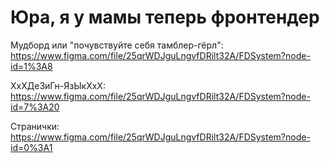 # Юра, я у мамы теперь фронтендер

Мудборд или "почувствуйте себя тамблер-гёрл": https://www.figma.com/file/25qrWDJguLngvfDRilt32A/FDSystem?node-id=1%3A8

ХхХДеЗиГн-ЯзЫкХхХ: https://www.figma.com/file/25qrWDJguLngvfDRilt32A/FDSystem?node-id=7%3A20

Странички: https://www.figma.com/file/25qrWDJguLngvfDRilt32A/FDSystem?node-id=0%3A1